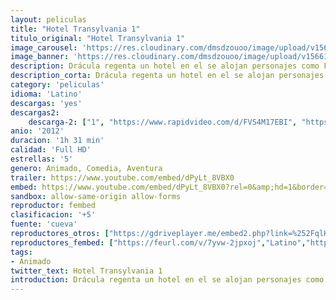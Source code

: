 ```yaml
---
layout: peliculas
title: "Hotel Transylvania 1"
titulo_original: "Hotel Transylvania 1"
image_carousel: 'https://res.cloudinary.com/dmsdzouoo/image/upload/v1566183397/transyklvania1-poster-min_z4csdj.jpg'
image_banner: 'https://res.cloudinary.com/dmsdzouoo/image/upload/v1566183402/hotel1-min_xquxs6.jpg'
description: Drácula regenta un hotel en el se alojan personajes como Frankenstein, la Momia, el Hombre Invisible, hombres-lobo... El problema del conde es que tiene una hija de espíritu aventurero a la que le resulta difícil controlar. El conflicto surge cuando se aloja en el hotel un ser humano que se siente atraído por la hija del dueño.
description_corta: Drácula regenta un hotel en el se alojan personajes como Frankenstein, la Momia, el Hombre Invisible, hombres-lobo... El problema del conde es que tiene una hija de espíritu aventurero a la que le..
category: 'peliculas'
idioma: 'Latino'
descargas: 'yes'
descargas2:
    descarga-2: ["1", "https://www.rapidvideo.com/d/FVS4M17EBI", "https://www.google.com/s2/favicons?domain=www.rapidvideo.com","RapidVideo","https://res.cloudinary.com/imbriitneysam/image/upload/v1541473684/mexico.png", "Latino", "Full HD"]
anio: '2012'
duracion: '1h 31 min'
calidad: 'Full HD'
estrellas: '5'
genero: Animado, Comedia, Aventura
trailer: https://www.youtube.com/embed/dPyLt_8VBX0
embed: https://www.youtube.com/embed/dPyLt_8VBX0?rel=0&amp;hd=1&border=0&wmode=opaque&enablejsapi=1&modestbranding=1&controls=1&showinfo=1
sandbox: allow-same-origin allow-forms
reproductor: fembed
clasificacion: '+5'
fuente: 'cueva'
reproductores_otros: ["https://gdriveplayer.me/embed2.php?link=%252FqlHUKYzLkZdMUMlhc9VrQ78LjXfhGH4wQzYDV166ZoI8w4%252FVgnVlpKFORnPiQ0QMz%252BPqCj0Gz8p8jwhS8NvbaCkn3qF9vvQ8hTSbQjNXbJW6ZhZ5PCAw%252Fbollb%252FtYdrMSVIVpSbD6wYRqtwEpNHWgRZulO23xvlmGq0flP80pX%252BYWXrGzKnGGaOjc2i9F9ZM%253D","Latino","https://gdriveplayer.me/embed2.php?link=VVKlAdabZdjiLSZAhtyLXgAluIJNpGD3TmtrW4qfhcN2yyuDHttxFWUsSJepXlAM96G77s1xw4HM8UBRi%252BgqSNALr9SqaCxHW006X7tgOT46ZFzFcr%252BsZjgvRFmMAcJTst9I%252BqiQK4oTe0mRWALOuhj%252B5cFIR2x4HOecN41%252BlX1ipCI1R6NMYj8kGqqDipr2w8JHEEGOBcq9oYOLOaC8xs","Latino","https://www.zembed.to/public/dist/asteroid.html?id=5129539f5cf2bd72d62d9694237d91bb&title=Hotel%20Transylvania","Latino","https://mstream.press/9iqq51joqzjy","Latino","https://movcloud.net/embed/xu-SEG-41hD5","Latino"]
reproductores_fembed: ["https://feurl.com/v/7yvw-2jpxoj","Latino","https://feurl.com/v/7yvw0m88mxo","Latino"]
tags:
- Animado
twitter_text: Hotel Transylvania 1
introduction: Drácula regenta un hotel en el se alojan personajes como Frankenstein, la Momia, el Hombre Invisible, hombres-lobo... El problema del conde es que tiene una hija de espíritu aventurero a la que le..
---
```













